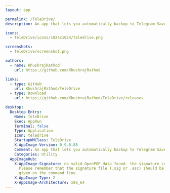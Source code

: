 ```yaml
---
layout: app

permalink: /TeleDrive/
description: An app that lets you automatically backup to Telegram Saved Messages

icons:
  - TeleDrive/icons/1024x1024/teledrive.png

screenshots:
  - TeleDrive/screenshot.png

authors:
  - name: KhushrajRathod
    url: https://github.com/KhushrajRathod

links:
  - type: GitHub
    url: KhushrajRathod/TeleDrive
  - type: Download
    url: https://github.com/KhushrajRathod/TeleDrive/releases

desktop:
  Desktop Entry:
    Name: TeleDrive
    Exec: AppRun
    Terminal: false
    Type: Application
    Icon: teledrive
    StartupWMClass: TeleDrive
    X-AppImage-Version: 0.9.8.88
    Comment: An app that lets you automatically backup to Telegram Saved Messages
    Categories: Utility
  AppImageHub:
    X-AppImage-Signature: no valid OpenPGP data found. the signature could not be verified.
      Please remember that the signature file (.sig or .asc) should be the first file
      given on the command line.
    X-AppImage-Type: 2
    X-AppImage-Architecture: x86_64
---
```

